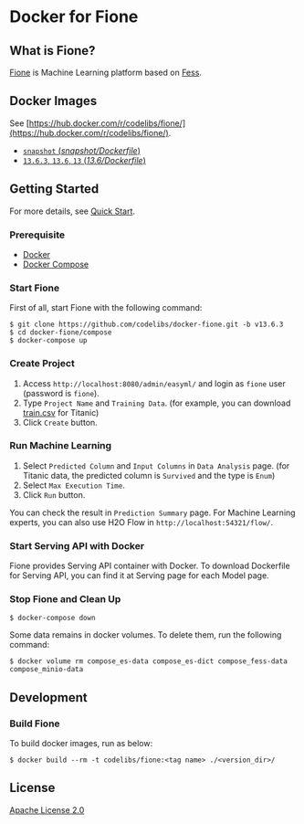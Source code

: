 Docker for Fione
=====

## What is Fione?

[Fione](https://fione.codelibs.org/) is Machine Learning platform based on [Fess](https://fess.codelibs.org/).

## Docker Images

See [https://hub.docker.com/r/codelibs/fione/](https://hub.docker.com/r/codelibs/fione/).

-   [`snapshot` (*snapshot/Dockerfile*)](https://github.com/codelibs/docker-fione/blob/master/snapshot/Dockerfile)
-   [`13.6.3`, `13.6`, `13` (*13.6/Dockerfile*)](https://github.com/codelibs/docker-fione/blob/master/13.6/Dockerfile)

## Getting Started

For more details, see [Quick Start](https://fione.codelibs.org/docs/getting-started/quickstart).

### Prerequisite

- [Docker](https://www.docker.com/get-started)
- [Docker Compose](https://docs.docker.com/compose/)

### Start Fione

First of all, start Fione with the following command:

```console
$ git clone https://github.com/codelibs/docker-fione.git -b v13.6.3
$ cd docker-fione/compose
$ docker-compose up
```

### Create Project

1. Access `http://localhost:8080/admin/easyml/` and login as `fione` user (password is `fione`).
1. Type `Project Name` and `Training Data`. (for example, you can download [train.csv](https://www.kaggle.com/c/titanic/data) for Titanic)
1. Click `Create` button.

### Run Machine Learning

1. Select `Predicted Column` and `Input Columns` in `Data Analysis` page. (for Titanic data, the predicted column is `Survived` and the type is `Enum`)
1. Select `Max Execution Time`.
1. Click `Run` button.

You can check the result in `Prediction Summary` page.
For Machine Learning experts, you can also use H2O Flow in `http://localhost:54321/flow/`.

### Start Serving API with Docker

Fione provides Serving API container with Docker.
To download Dockerfile for Serving API, you can find it at Serving page for each Model page.

### Stop Fione and Clean Up

```console
$ docker-compose down
```

Some data remains in docker volumes. To delete them, run the following command:

```console
$ docker volume rm compose_es-data compose_es-dict compose_fess-data compose_minio-data
```

## Development

### Build Fione

To build docker images, run as below:

```console
$ docker build --rm -t codelibs/fione:<tag name> ./<version_dir>/
```

## License

[Apache License 2.0](LICENSE)
